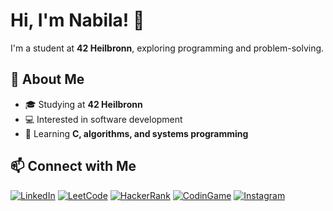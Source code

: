 # Hi, I'm Nabila! 👋  
I'm a student at **42 Heilbronn**, exploring programming and problem-solving.  

## 📖 About Me  
- 🎓 Studying at **42 Heilbronn**  
- 💻 Interested in software development  
- 🌱 Learning **C, algorithms, and systems programming**  

## 📫 Connect with Me  
[![LinkedIn](https://img.shields.io/badge/LinkedIn-blue?logo=linkedin)](https://www.linkedin.com) 
[![LeetCode](https://img.shields.io/badge/LeetCode-orange?logo=leetcode)](https://leetcode.com) 
[![HackerRank](https://img.shields.io/badge/HackerRank-green?logo=hackerrank)](https://www.hackerrank.com) 
[![CodinGame](https://img.shields.io/badge/CodinGame-yellow?logo=codingame)](https://www.codingame.com) 
[![Instagram](https://img.shields.io/badge/Instagram-purple?logo=instagram)](https://www.instagram.com)

<!--
**nabilac27/nabilac27** is a ✨ _special_ ✨ repository because its `README.md` (this file) appears on your GitHub profile.

Here are some ideas to get you started:

- 🔭 I’m currently working on ...
- 🌱 I’m currently learning ...
- 👯 I’m looking to collaborate on ...
- 🤔 I’m looking for help with ...
- 💬 Ask me about ...
- 📫 How to reach me: ...
- 😄 Pronouns: ...
- ⚡ Fun fact: ...
-->
